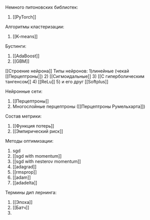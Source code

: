 Немного питоновских библиотек:
1) [[PyTorch]]

Алгоритмы кластеризации:
1) [[K-means]]

Бустинги:
1) [[AdaBoost]]
2) [[GBM]]

[[Строение нейрона]]
Типы нейронов:
1)линейные (чекай [[Перцептроны]])
2) [[Сигмоидальные]]
3) [[С гиперболическим тангенсом]]
4) [[ReLu]]
5) и его друг [[Softplus]]

Нейронные сети:
1) [[Перцептроны]]
2) Многослойные перцептроны ([[Перцептроны Румельхарта]])

Состав метрики:
1) [[Функция потерь]]
2) [[Эмпирический риск]]

Методы оптимизации:
1) sgd
2) [[sgd with momentum]]
3) [[sgd with nesterov momentum]]
4) [[adagrad]]
5) [[rmsprop]]
6) [[adam]]
7) [[adadelta]]


Термины дип лернинга: 
1) [[Эпоха]]
2) [[Батч]]
3) 